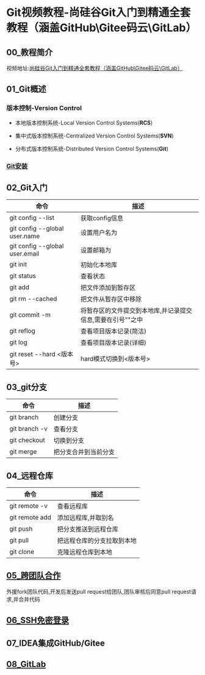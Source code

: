 # Git视频教程-尚硅谷Git入门到精通全套教程（涵盖GitHub\Gitee码云\GitLab）

## 00_教程简介

视频地址:[尚硅谷Git入门到精通全套教程（涵盖GitHub\Gitee码云\GitLab）](https://www.bilibili.com/video/BV1vy4y1s7k6/?p=1)

## 01_Git概述

### 版本控制-Version Control

- 本地版本控制系统-Local Version Control Systems(**RCS**)

- 集中式版本控制系统-Centralized Version Control Systems(**SVN**)

- 分布式版本控制系统-Distributed Version Control Systems(**Git**)

### [Git安装](https://www.bilibili.com/video/BV1vy4y1s7k6/?p=7&spm_id_from=pageDriver&vd_source=6e9c2de5b89c2ba4e13469e295319397)

## 02_Git入门

| 命令                                     | 描述                                                         |
| ---------------------------------------- | ------------------------------------------------------------ |
| git config --list                        | 获取config信息                                               |
| git config --global user.name <username> | 设置用户名为<username>                                       |
| git config --global user.email <email>   | 设置邮箱为<email>                                            |
| git init                                 | 初始化本地库                                                 |
| git status                               | 查看状态                                                     |
| git add <file>                           | 把文件<file>添加到暂存区                                     |
| git rm --cached <file>                   | 把文件<file>从暂存区中移除                                   |
| git commit -m <commitDescribe>           | 将暂存区的文件提交到本地库,并记录提交信息<commitDescribe>,<commitDescribe>需要在引号""之中 |
| git reflog                               | 查看项目版本记录(简洁)                                       |
| git log                                  | 查看项目版本记录(详细)                                       |
| git reset --hard <版本号>                | hard模式切换到<版本号>                                       |

## 03_git分支

| 命令                      | 描述                             |
| ------------------------- | -------------------------------- |
| git branch <branchName>   | 创建<branchName>分支             |
| git branch -v             | 查看分支                         |
| git checkout <branchName> | 切换到<branchName>分支           |
| git merge <branchName>    | 把<branchName>分支合并到当前分支 |

## 04_远程仓库

| 命令                                    | 描述                                               |
| --------------------------------------- | -------------------------------------------------- |
| git remote -v                           | 查看远程库                                         |
| git remote add <remoteName> <remoteURL> | 添加远程库<remoteURL>,并取别名<remoteName>         |
| git push <remoteName> <branchName>      | 把<branchName>分支推送到<remoteName>远程仓库       |
| git pull <remoteName> <branchName>      | 把<remoteName>远程仓库的<branchName>分支拉取到本地 |
| git clone <remoteURL>                   | 克隆<remoteURL>远程仓库到本地                      |

## [05_跨团队合作](https://www.bilibili.com/video/BV1vy4y1s7k6/?p=25)

外援fork团队代码,开发后发送pull request给团队,团队审核后同意pull request请求,并合并代码

## [06_SSH免密登录](https://www.bilibili.com/video/BV1vy4y1s7k6/?p=26&vd_source=6e9c2de5b89c2ba4e13469e295319397)

## 07_IDEA集成GitHub/Gitee

## [08_GitLab](https://www.bilibili.com/video/BV1vy4y1s7k6/?p=41&vd_source=6e9c2de5b89c2ba4e13469e295319397)